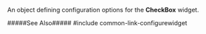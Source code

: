 
<!--shortDescription-->
An object defining configuration options for the **CheckBox** widget.
<!--/shortDescription-->

<!--fullDescription-->
#####See Also#####
#include common-link-configurewidget
<!--/fullDescription-->